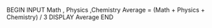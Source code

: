 BEGIN
     INPUT Math , Physics ,Chemistry
     Average = (Math + Physics + Chemistry) / 3
     DISPLAY Average
END
